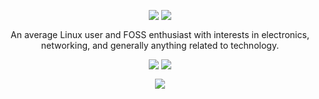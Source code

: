 <p align=center>
 <a href="https://github.com/PassiveLemon?tab=followers"><img align=top src="https://img.shields.io/github/followers/PassiveLemon?labelColor=2e343e&color=e5c07b&style=for-the-badge"></a>
 <a href="https://github.com/PassiveLemon?tab=repositories&amp;q=&amp;type=&amp;language=&amp;sort=stargazers"><img align=top src="https://img.shields.io/github/stars/PassiveLemon?labelColor=2e343e&color=e5c07b&style=for-the-badge"></a>
</p>
<p align=center>
 <a> An average Linux user and FOSS enthusiast with interests in electronics, networking, and generally anything related to technology. </a></br>
</p>
<p align=center>
 <a>
  <img align=top src="https://github-readme-stats.vercel.app/api?username=PassiveLemon&title_color=e5c07b&bg_color=0D1117&text_color=e6edf2&hide_border=true&cache_seconds=36000&theme=transparent">
  <img align=top src="https://github-readme-stats.vercel.app/api/top-langs/?username=PassiveLemon&layout=compact&title_color=e5c07b&bg_color=0D1117&text_color=e6edf2&hide_border=true&cache_seconds=36000&langs_count=8">
 </a>
</p>
<p align=center>
 <a>
  <img align=top src="https://github-profile-trophy.vercel.app/?username=PASSIVELEMON&theme=onedark&rank=-B,-C,B&column=-1&no-bg=true&no-frame=true&theme=transparent">
 </a>
</p>
